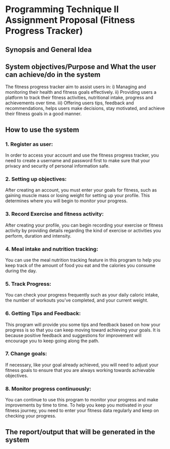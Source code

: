 # Programming Technique II Assignment Proposal (Fitness Progress Tracker)

## Synopsis and General Idea

## System objectives/Purpose and What the user can achieve/do in the system
The fitness progress tracker aim to assist users in:
i) Managing and monitoring their health and fitness goals effectively.
ii) Providing users a platform to track their fitness activities, nutritional intake, progress and achievements over time.
iii) Offering users tips, feedback and recommendations, helps users make decisions, stay motivated, and achieve their fitness goals in a good manner.


## How to use the system
### 1. Register as user: 
In order to access your account and use the fitness progress tracker, you need to create a username and password first to make sure that your privacy and security of personal information safe.
### 2. Setting up objectives:
After creating an account, you must enter your goals for fitness, such as gaining muscle mass or losing weight for setting up your profile. This determines where you will begin to monitor your progress.
### 3. Record Exercise and fitness activity:
After creating your profile, you can begin recording your exercise or fitness activity by providing details regarding the kind of exercise or activities you perform,  duration and intensity.
### 4. Meal intake and nutrition tracking:
You can use the meal nutrition tracking feature in this program to help you keep track of the amount of food you eat and the calories you consume during the day.
### 5. Track Progress:
You can check your progress frequently such as your daily caloric intake, the number of workouts you've completed, and your current weight.
### 6. Getting Tips and Feedback:
This program will provide you some tips and feedback based on how your progress is so that you can keep moving toward achieving your goals. It is because positive feedback and suggestions for improvement will encourage you to keep going along the path. 
### 7. Change goals:
If necessary, like your goal already achieved, you will need to adjust your fitness goals to ensure that you are always working towards achievable objectives.
### 8. Monitor progress continuously:
You can continue to use this program to monitor your progress and make improvements by time to time. To help you  keep you motivated in your fitness journey, you need to enter your fitness data regularly and keep on checking your progress.


## The report/output that will be generated in the system

